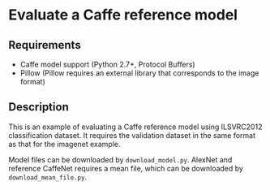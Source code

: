 # Evaluate a Caffe reference model

## Requirements

- Caffe model support (Python 2.7+, Protocol Buffers)
- Pillow (Pillow requires an external library that corresponds to the image format)

## Description

This is an example of evaluating a Caffe reference model using ILSVRC2012 classification dataset.
It requires the validation dataset in the same format as that for the imagenet example.

Model files can be downloaded by `download_model.py`. AlexNet and reference CaffeNet requires a mean file, which can be downloaded by `download_mean_file.py`.
